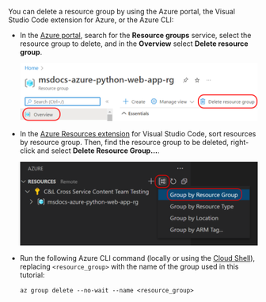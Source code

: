 You can delete a resource group by using the Azure portal, the Visual Studio Code extension for Azure, or the Azure CLI:

- In the [Azure portal](https://portal.azure.com), search for the  **Resource groups** service, select the resource group to delete, and in the **Overview** select **Delete resource group**.

    ![Azure portal deleting a resource](../media/deploy-azure/Azure-portal-delete-resource-group.png)

- In the [Azure Resources extension](https://marketplace.visualstudio.com/items?itemName=ms-azuretools.vscode-azureresourcegroups) for Visual Studio Code, sort resources by resource group. Then, find the resource group to be deleted, right-click and select **Delete Resource Group...**.

    ![Azure extension resources sort by in the Visual Studio Code](../media/deploy-azure/visual-studio-code-extension-sort-by-resource-group-one-item.png)

 
- Run the following Azure CLI command (locally or using the [Cloud Shell](/azure/cloud-shell/overview)), replacing `<resource_group>` with the name of the group used in this tutorial:

    ```azurecli
    az group delete --no-wait --name <resource_group>
    ```
